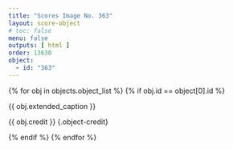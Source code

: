 ```yaml
---
title: "Scores Image No. 363"
layout: score-object
# toc: false
menu: false
outputs: [ html ]
order: 13630
object:
  - id: "363"
---
```


{% for obj in objects.object_list %}
{% if obj.id == object[0].id %}

{{ obj.extended_caption }}

{{ obj.credit }} {.object-credit}

{% endif %}
{% endfor %}

